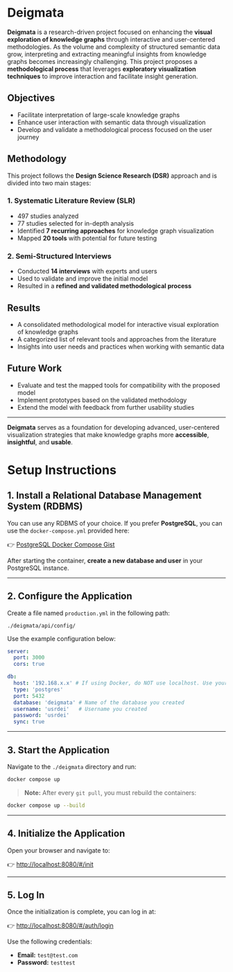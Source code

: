 
# Deigmata

**Deigmata** is a research-driven project focused on enhancing the **visual exploration of knowledge graphs** through interactive and user-centered methodologies. As the volume and complexity of structured semantic data grow, interpreting and extracting meaningful insights from knowledge graphs becomes increasingly challenging. This project proposes a **methodological process** that leverages **exploratory visualization techniques** to improve interaction and facilitate insight generation.

## Objectives

- Facilitate interpretation of large-scale knowledge graphs
- Enhance user interaction with semantic data through visualization
- Develop and validate a methodological process focused on the user journey

## Methodology

This project follows the **Design Science Research (DSR)** approach and is divided into two main stages:

### 1. Systematic Literature Review (SLR)
- 497 studies analyzed
- 77 studies selected for in-depth analysis
- Identified **7 recurring approaches** for knowledge graph visualization
- Mapped **20 tools** with potential for future testing

### 2. Semi-Structured Interviews
- Conducted **14 interviews** with experts and users
- Used to validate and improve the initial model
- Resulted in a **refined and validated methodological process**

## Results

- A consolidated methodological model for interactive visual exploration of knowledge graphs
- A categorized list of relevant tools and approaches from the literature
- Insights into user needs and practices when working with semantic data

## Future Work

- Evaluate and test the mapped tools for compatibility with the proposed model
- Implement prototypes based on the validated methodology
- Extend the model with feedback from further usability studies

---

**Deigmata** serves as a foundation for developing advanced, user-centered visualization strategies that make knowledge graphs more **accessible**, **insightful**, and **usable**.


# Setup Instructions

## 1. Install a Relational Database Management System (RDBMS)

You can use any RDBMS of your choice. If you prefer **PostgreSQL**, you can use the `docker-compose.yml` provided here:

👉 [PostgreSQL Docker Compose Gist](https://gist.github.com/rafaro/a2e3ff15be51932972a1edbc0e0bf671)

After starting the container, **create a new database and user** in your PostgreSQL instance.

---

## 2. Configure the Application

Create a file named `production.yml` in the following path:

```
./deigmata/api/config/
```

Use the example configuration below:

```yaml
server:
  port: 3000
  cors: true

db:
  host: '192.168.x.x' # If using Docker, do NOT use localhost. Use your machine's IP address.
  type: 'postgres'
  port: 5432
  database: 'deigmata' # Name of the database you created
  username: 'usrdei'   # Username you created
  password: 'usrdei'
  sync: true
```

---

## 3. Start the Application

Navigate to the `./deigmata` directory and run:

```bash
docker compose up
```

> **Note:** After every `git pull`, you must rebuild the containers:

```bash
docker compose up --build
```

---

## 4. Initialize the Application

Open your browser and navigate to:

👉 [http://localhost:8080/#/init](http://localhost:8080/#/init)

---

## 5. Log In

Once the initialization is complete, you can log in at:

👉 [http://localhost:8080/#/auth/login](http://localhost:8080/#/auth/login)

Use the following credentials:

- **Email:** `test@test.com`
- **Password:** `testtest`
